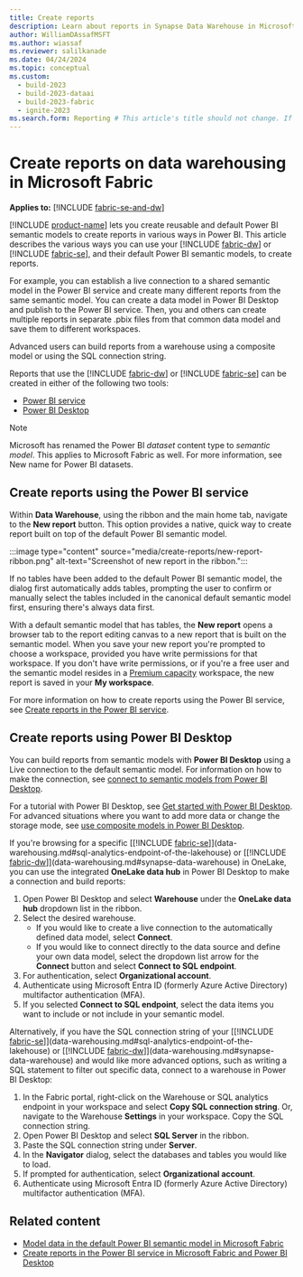 ```yaml
---
title: Create reports
description: Learn about reports in Synapse Data Warehouse in Microsoft Fabric.
author: WilliamDAssafMSFT
ms.author: wiassaf
ms.reviewer: salilkanade
ms.date: 04/24/2024
ms.topic: conceptual
ms.custom:
  - build-2023
  - build-2023-dataai
  - build-2023-fabric
  - ignite-2023
ms.search.form: Reporting # This article's title should not change. If so, contact engineering.
---
```

# Create reports on data warehousing in Microsoft Fabric

**Applies to:** [!INCLUDE [fabric-se-and-dw](includes/applies-to-version/fabric-se-and-dw.md)]

[!INCLUDE [product-name](../includes/product-name.md)] lets you create reusable and default Power BI semantic models to create reports in various ways in Power BI. This article describes the various ways you can use your [!INCLUDE [fabric-dw](includes/fabric-dw.md)] or [!INCLUDE [fabric-se](includes/fabric-se.md)], and their default Power BI semantic models, to create reports.

For example, you can establish a live connection to a shared semantic model in the Power BI service and create many different reports from the same semantic model. You can create a data model in Power BI Desktop and publish to the Power BI service. Then, you and others can create multiple reports in separate .pbix files from that common data model and save them to different workspaces.

Advanced users can build reports from a warehouse using a composite model or using the SQL connection string.

Reports that use the [!INCLUDE [fabric-dw](includes/fabric-dw.md)] or [!INCLUDE [fabric-se](includes/fabric-se.md)] can be created in either of the following two tools:

- [Power BI service](reports-power-bi-service.md)
- [Power BI Desktop](/power-bi/fundamentals/desktop-getting-started)

> [!NOTE]
> Microsoft has renamed the Power BI *dataset* content type to *semantic model*. This applies to Microsoft Fabric as well. For more information, see New name for Power BI datasets.

## Create reports using the Power BI service

Within **Data Warehouse**, using the ribbon and the main home tab, navigate to the **New report** button. This option provides a native, quick way to create report built on top of the default Power BI semantic model.

:::image type="content" source="media/create-reports/new-report-ribbon.png" alt-text="Screenshot of new report in the ribbon.":::

If no tables have been added to the default Power BI semantic model, the dialog first automatically adds tables, prompting the user to confirm or manually select the tables included in the canonical default semantic model first, ensuring there's always data first.

With a default semantic model that has tables, the **New report** opens a browser tab to the report editing canvas to a new report that is built on the semantic model. When you save your new report you're prompted to choose a workspace, provided you have write permissions for that workspace. If you don't have write permissions, or if you're a free user and the semantic model resides in a [Premium capacity](/power-bi/enterprise/service-premium-what-is) workspace, the new report is saved in your **My workspace**.

For more information on how to create reports using the Power BI service, see [Create reports in the Power BI service](reports-power-bi-service.md).

## Create reports using Power BI Desktop

You can build reports from semantic models with **Power BI Desktop** using a Live connection to the default semantic model. For information on how to make the connection, see [connect to semantic models from Power BI Desktop](/power-bi/connect-data/desktop-report-lifecycle-datasets).  

For a tutorial with Power BI Desktop, see [Get started with Power BI Desktop](/power-bi/fundamentals/desktop-getting-started). For advanced situations where you want to add more data or change the storage mode, see [use composite models in Power BI Desktop](/power-bi/transform-model/desktop-composite-models).

If you're browsing for a specific [[!INCLUDE [fabric-se](includes/fabric-se.md)]](data-warehousing.md#sql-analytics-endpoint-of-the-lakehouse) or [[!INCLUDE [fabric-dw](includes/fabric-dw.md)]](data-warehousing.md#synapse-data-warehouse) in OneLake, you can use the integrated **OneLake data hub** in Power BI Desktop to make a connection and build reports:

1. Open Power BI Desktop and select **Warehouse** under the **OneLake data hub** dropdown list in the ribbon.
1. Select the desired warehouse.
    - If you would like to create a live connection to the automatically defined data model, select **Connect**.
    - If you would like to connect directly to the data source and define your own data model, select the dropdown list arrow for the **Connect** button and select **Connect to SQL endpoint**.
1. For authentication, select **Organizational account**.
1. Authenticate using Microsoft Entra ID (formerly Azure Active Directory) multifactor authentication (MFA).
1. If you selected **Connect to SQL endpoint**, select the data items you want to include or not include in your semantic model.

Alternatively, if you have the SQL connection string of your [[!INCLUDE [fabric-se](includes/fabric-se.md)]](data-warehousing.md#sql-analytics-endpoint-of-the-lakehouse) or [[!INCLUDE [fabric-dw](includes/fabric-dw.md)]](data-warehousing.md#synapse-data-warehouse) and would like more advanced options, such as writing a SQL statement to filter out specific data, connect to a warehouse in Power BI Desktop:

1. In the Fabric portal, right-click on the Warehouse or SQL analytics endpoint in your workspace and select **Copy SQL connection string**. Or, navigate to the Warehouse **Settings** in your workspace. Copy the SQL connection string.
1. Open Power BI Desktop and select **SQL Server** in the ribbon.
1. Paste the SQL connection string under **Server**.
1. In the **Navigator** dialog, select the databases and tables you would like to load.
1. If prompted for authentication, select **Organizational account**.
1. Authenticate using Microsoft Entra ID (formerly Azure Active Directory) multifactor authentication (MFA).

## Related content

- [Model data in the default Power BI semantic model in Microsoft Fabric](default-power-bi-semantic-model.md)
- [Create reports in the Power BI service in Microsoft Fabric and Power BI Desktop](reports-power-bi-service.md)
